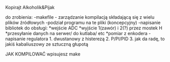 Kopirajt Alkoholik&Pijak

do zrobienia:
-makefile - zarządzanie kompilacją składającą się z wielu plików źródłowych
-podział programu na te pliki (koncepcyjny)
-napisanie bibliotek do obsługi:
	*wejście ADC
	*wyjście 1(zawór) i 2(?) przez mostek H
	*przesyłanie danych na serwer/ do kutlaba/ etc
	*pomiar z enkodera
-napisanie regulatora
	1. dwustanowy z histerezą
	2. P/PI/PID
	3. jak da radę, to jakiś kabaliuszowy ze sztuczną głupotą

JAK KOMPILOWAĆ
wpisujesz make